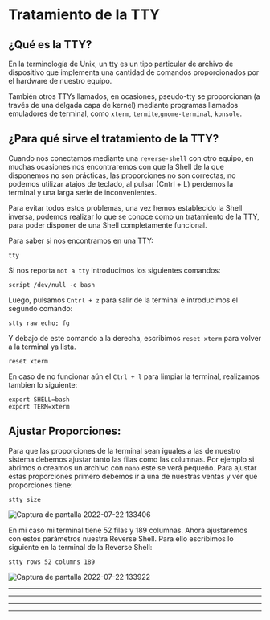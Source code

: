 # Tratamiento de la TTY

## ¿Qué es la TTY?

En la terminología de Unix, un tty es un tipo particular de archivo de dispositivo que implementa una cantidad de comandos proporcionados por el hardware
de nuestro equipo.

También otros TTYs llamados, en ocasiones, pseudo-tty se proporcionan (a través de una delgada capa de kernel) mediante programas llamados emuladores de 
terminal, como `xterm`, `termite`,`gnome-terminal`, `konsole`.

## ¿Para qué sirve el tratamiento de la TTY?

Cuando nos conectamos mediante una `reverse-shell` con otro equipo, en muchas ocasiones nos encontraremos con que la Shell de la que disponemos no son
prácticas, las proporciones no son correctas, no podemos utilizar atajos de teclado, al pulsar (Cntrl + L) perdemos la terminal y una larga serie de 
inconvenientes.

Para evitar todos estos problemas, una vez hemos establecido la Shell inversa, podemos realizar lo que se conoce como un tratamiento de la TTY, para 
poder disponer de una Shell completamente funcional.

Para saber si nos encontramos en una TTY:

    tty
    
Si nos reporta `not a tty` introducimos los siguientes comandos:

    script /dev/null -c bash
    
Luego, pulsamos `Cntrl + z` para salir de la terminal e introducimos el segundo comando:

    stty raw echo; fg
    
Y debajo de este comando a la derecha, escribimos `reset xterm` para volver a la terminal ya lista.

    reset xterm
    
En caso de no funcionar aún el `Ctrl + l` para limpiar la terminal, realizamos tambien lo siguiente:

    export SHELL=bash  
    export TERM=xterm

## Ajustar Proporciones:

Para que las proporciones de la terminal sean iguales a las de nuestro sistema debemos ajustar tanto las filas como las columnas. Por ejemplo si abrimos 
o creamos un archivo con `nano` este se verá pequeño. Para ajustar estas proporciones primero debemos ir a una de nuestras ventas y ver que proporciones tiene:

    stty size
    
![Captura de pantalla 2022-07-22 133406](https://user-images.githubusercontent.com/103068924/180431036-3ba25039-39d1-41ea-909c-271142b6b96d.png)

En mi caso mi terminal tiene 52 filas y 189 columnas. Ahora ajustaremos con estos parámetros nuestra Reverse Shell. Para ello escribimos lo siguiente en la
terminal de la Reverse Shell:

    stty rows 52 columns 189
    
 ![Captura de pantalla 2022-07-22 133922](https://user-images.githubusercontent.com/103068924/180431795-5130fda6-f528-4574-a9a9-82832e22ba17.png)
   


---
---
  
    
<html lang="en">
<head>
  
</head>
<body>

<script src="https://utteranc.es/client.js"
    repo="F1r0x/gestion-comentarios"
    issue-term="pathname"
    theme="github-light"
    crossorigin="anonymous"
    async>
</script>
          
    
  </body>
</html>
  
  
---
---



